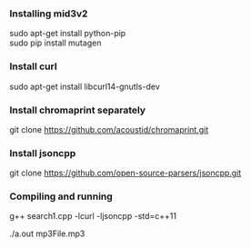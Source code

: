 ### Installing mid3v2

sudo apt-get install python-pip  
sudo pip install mutagen 

### Install curl 

sudo apt-get install libcurl14-gnutls-dev 

### Install chromaprint separately

git clone https://github.com/acoustid/chromaprint.git

### Install jsoncpp 

git clone https://github.com/open-source-parsers/jsoncpp.git 

### Compiling and running

g++ search1.cpp -lcurl -ljsoncpp -std=c++11

./a.out mp3File.mp3



